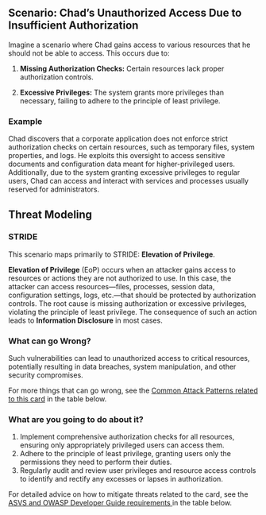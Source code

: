 ## Scenario: Chad’s Unauthorized Access Due to Insufficient Authorization

Imagine a scenario where Chad gains access to various resources that he should not be able to access. This occurs due to:

1. **Missing Authorization Checks:** Certain resources lack proper authorization controls.

2. **Excessive Privileges:** The system grants more privileges than necessary, failing to adhere to the principle of least privilege.

### Example

Chad discovers that a corporate application does not enforce strict authorization checks on certain resources, such as temporary files, system properties, and logs. He exploits this oversight to access sensitive documents and configuration data meant for higher-privileged users. Additionally, due to the system granting excessive privileges to regular users, Chad can access and interact with services and processes usually reserved for administrators.

## Threat Modeling

### STRIDE

This scenario maps primarily to STRIDE: **Elevation of Privilege**.

**Elevation of Privilege** (EoP) occurs when an attacker gains access to resources or actions they are not authorized to use.
In this case, the attacker can access resources—files, processes, session data, configuration settings, logs, etc.—that should be protected by authorization controls.
The root cause is missing authorization or excessive privileges, violating the principle of least privilege.
The consequence of such an action leads to **Information Disclosure** in most cases.

### What can go Wrong?

Such vulnerabilities can lead to unauthorized access to critical resources, potentially resulting in data breaches, system manipulation, and other security compromises.

For more things that can go wrong, see the [Common Attack Patterns related to this card](#mapping 'Common Attack Patterns related to this card [internal]') in the table below.

### What are you going to do about it?

1. Implement comprehensive authorization checks for all resources, ensuring only appropriately privileged users can access them.
2. Adhere to the principle of least privilege, granting users only the permissions they need to perform their duties.
3. Regularly audit and review user privileges and resource access controls to identify and rectify any excesses or lapses in authorization.

For detailed advice on how to mitigate threats related to the card, see the [ASVS and OWASP Developer Guide requirements ](#mapping 'ASVS and OWASP Developer Guide requirements [internal]') in the table below.
